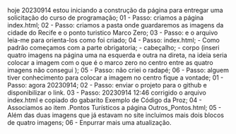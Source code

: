 hoje 20230914 estou iniciando a construção da página para entregar uma solicitação do curso de programação;
01  - Passo: criamos a página index.html;
02  - Passo: criamos a pasta onde guardaremos as imagens da cidade do Recife e o ponto turistico Marco Zero;
03  - Passo: e o arquivo leia-me para orienta-los como foi criado;
04  - Passo: index.html;
    - Como padrão começamos com a parte obrigatoria;
    - cabeçalho;
    - corpo (inseri quatro imagens na página uma na esquerda e outra na direta, na ideia seria colocar a imagem com o que é o marco zero
      no centro entre as quatro imagens não consegui );
05 - Passo: não criei o radapé;
06 - Passo: alguem tiver conhecimento para colocar a imagem no centro fique a vontade;
01 - Passo: agora 20230914;
02 - Passo: enviar o projeto para o github e disponibilizar o link.
03 - Passo: 20230914 12:46 corrigido o arquivo index.html e copiado do gabarito Exemplo de Código da Proz;
04 - Associamos ao item .Pontos Turísticos a página Outros_Pontos.html;
05 - Além das duas imagens que já estavam no site incluimos mais dois blocos de quatro imagens;
06 - Enpurrar mais uma atualização.